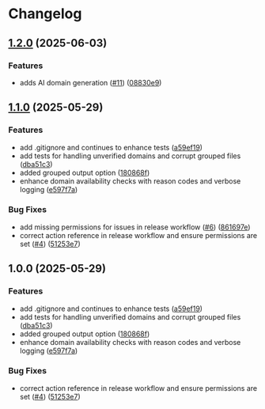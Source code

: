 # Changelog

## [1.2.0](https://github.com/sustanza/talia/compare/v1.1.0...v1.2.0) (2025-06-03)


### Features

* adds AI domain generation ([#11](https://github.com/sustanza/talia/issues/11)) ([08830e9](https://github.com/sustanza/talia/commit/08830e9291d8d8f070b9077e3a21773c1cb48928))

## [1.1.0](https://github.com/sustanza/talia/compare/v1.0.0...v1.1.0) (2025-05-29)


### Features

* add .gitignore and continues to enhance tests ([a59ef19](https://github.com/sustanza/talia/commit/a59ef199d554360e434dde5daf9136435721877f))
* add tests for handling unverified domains and corrupt grouped files ([dba51c3](https://github.com/sustanza/talia/commit/dba51c3347f4dfb8017b4af57d0d78a19fb370c9))
* added grouped output option ([180868f](https://github.com/sustanza/talia/commit/180868f2a2cddba20e17eaa2e3b438fcf3c635e9))
* enhance domain availability checks with reason codes and verbose logging ([e597f7a](https://github.com/sustanza/talia/commit/e597f7aff198165a14e2752a8b10fb90a2e921a1))


### Bug Fixes

* add missing permissions for issues in release workflow ([#6](https://github.com/sustanza/talia/issues/6)) ([861697e](https://github.com/sustanza/talia/commit/861697ed2278f44178f87810113ce4e0cbd2064f))
* correct action reference in release workflow and ensure permissions are set ([#4](https://github.com/sustanza/talia/issues/4)) ([51253e7](https://github.com/sustanza/talia/commit/51253e752c79455d40aaf8d1bb7f411badf528ac))

## 1.0.0 (2025-05-29)


### Features

* add .gitignore and continues to enhance tests ([a59ef19](https://github.com/sustanza/talia/commit/a59ef199d554360e434dde5daf9136435721877f))
* add tests for handling unverified domains and corrupt grouped files ([dba51c3](https://github.com/sustanza/talia/commit/dba51c3347f4dfb8017b4af57d0d78a19fb370c9))
* added grouped output option ([180868f](https://github.com/sustanza/talia/commit/180868f2a2cddba20e17eaa2e3b438fcf3c635e9))
* enhance domain availability checks with reason codes and verbose logging ([e597f7a](https://github.com/sustanza/talia/commit/e597f7aff198165a14e2752a8b10fb90a2e921a1))


### Bug Fixes

* correct action reference in release workflow and ensure permissions are set ([#4](https://github.com/sustanza/talia/issues/4)) ([51253e7](https://github.com/sustanza/talia/commit/51253e752c79455d40aaf8d1bb7f411badf528ac))
